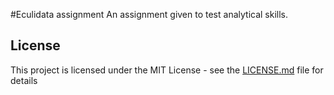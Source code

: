 #Eculidata assignment
An assignment given to test analytical skills.

## License
This project is licensed under the MIT License - see the [LICENSE.md](LICENSE) file for details
